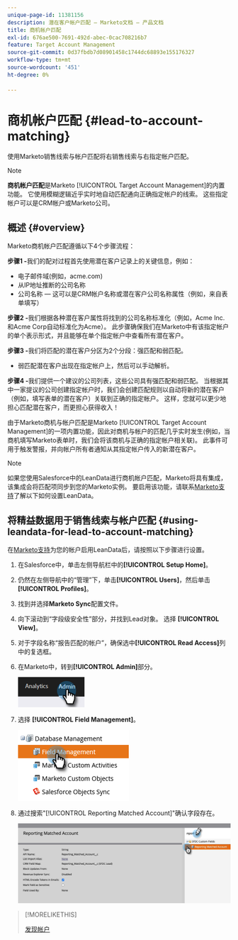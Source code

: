 ```yaml
---
unique-page-id: 11381156
description: 潜在客户帐户匹配 — Marketo文档 — 产品文档
title: 商机帐户匹配
exl-id: 676ae500-7691-492d-abec-0cac708216b7
feature: Target Account Management
source-git-commit: 0d37fbdb7d08901458c1744dc68893e155176327
workflow-type: tm+mt
source-wordcount: '451'
ht-degree: 0%

---
```


# 商机帐户匹配 {#lead-to-account-matching}

使用Marketo销售线索与帐户匹配将右销售线索与右指定帐户匹配。

>[!NOTE]
>
>**商机帐户匹配**&#x200B;是Marketo [!UICONTROL Target Account Management]的内置功能。 它使用模糊逻辑近乎实时地自动匹配通向正确指定帐户的线索。 这些指定帐户可以是CRM帐户或Marketo公司。

## 概述 {#overview}

Marketo商机帐户匹配遵循以下4个步骤流程：

**步骤1 -**&#x200B;我们的配对过程首先使用潜在客户记录上的关键信息，例如：

* 电子邮件域(例如，acme.com)
* 从IP地址推断的公司名称
* 公司名称 — 这可以是CRM帐户名称或潜在客户公司名称属性（例如，来自表单填写）

**步骤2 -**&#x200B;我们根据各种潜在客户属性将找到的公司名称标准化（例如，Acme Inc.和Acme Corp自动标准化为Acme）。 此步骤确保我们在Marketo中有该指定帐户的单个表示形式，并且能够在单个指定帐户中查看所有潜在客户。

**步骤3 -**&#x200B;我们将匹配的潜在客户分区为2个分段：强匹配和弱匹配。

* 弱匹配潜在客户出现在指定帐户上，然后可以手动解析。

**步骤4 -**&#x200B;我们提供一个建议的公司列表，这些公司具有强匹配和弱匹配。 当根据其中一家提议的公司创建指定帐户时，我们会创建匹配规则以自动将新的潜在客户（例如，填写表单的潜在客户）关联到正确的指定帐户。 这样，您就可以更少地担心匹配潜在客户，而更担心获得收入！

由于Marketo商机与帐户匹配是Marketo [!UICONTROL Target Account Management]的一项内置功能，因此对商机与帐户的匹配几乎实时发生(例如，当商机填写Marketo表单时，我们会将该商机与正确的指定帐户相关联)。 此事件可用于触发警报，并向帐户所有者通知从其指定帐户传入的新潜在客户。

>[!NOTE]
>
>如果您使用Salesforce中的LeanData进行商机帐户匹配，Marketo将具有集成，该集成会将匹配项同步到您的Marketo实例。 要启用该功能，请联系[Marketo支持](https://nation.marketo.com/t5/Support/ct-p/Support)了解以下如何设置LeanData。

## 将精益数据用于销售线索与帐户匹配 {#using-leandata-for-lead-to-account-matching}

在[Marketo支持](https://nation.marketo.com/t5/Support/ct-p/Support)为您的帐户启用LeanData后，请按照以下步骤进行设置。

1. 在Salesforce中，单击左侧导航栏中的&#x200B;**[!UICONTROL Setup Home]**。

1. 仍然在左侧导航中的“管理”下，单击&#x200B;**[!UICONTROL Users]**，然后单击&#x200B;**[!UICONTROL Profiles]**。

1. 找到并选择&#x200B;**Marketo Sync**&#x200B;配置文件。

1. 向下滚动到“字段级安全性”部分，并找到Lead对象。 选择 **[!UICONTROL View]**。

1. 对于字段名称“报告匹配的帐户”，确保选中&#x200B;**[!UICONTROL Read Access]**&#x200B;列中的复选框。

1. 在Marketo中，转到&#x200B;**[!UICONTROL Admin]**&#x200B;部分。

   ![](assets/lead-to-account-matching-1.png)

1. 选择 **[!UICONTROL Field Management]**。

   ![](assets/lead-to-account-matching-2.png)

1. 通过搜索&quot;[!UICONTROL Reporting Matched Account]&quot;确认字段存在。

   ![](assets/lead-to-account-matching-3.png)

>[!MORELIKETHIS]
>
>[发现帐户](/help/marketo/product-docs/target-account-management/target/named-accounts/discover-accounts.md)
